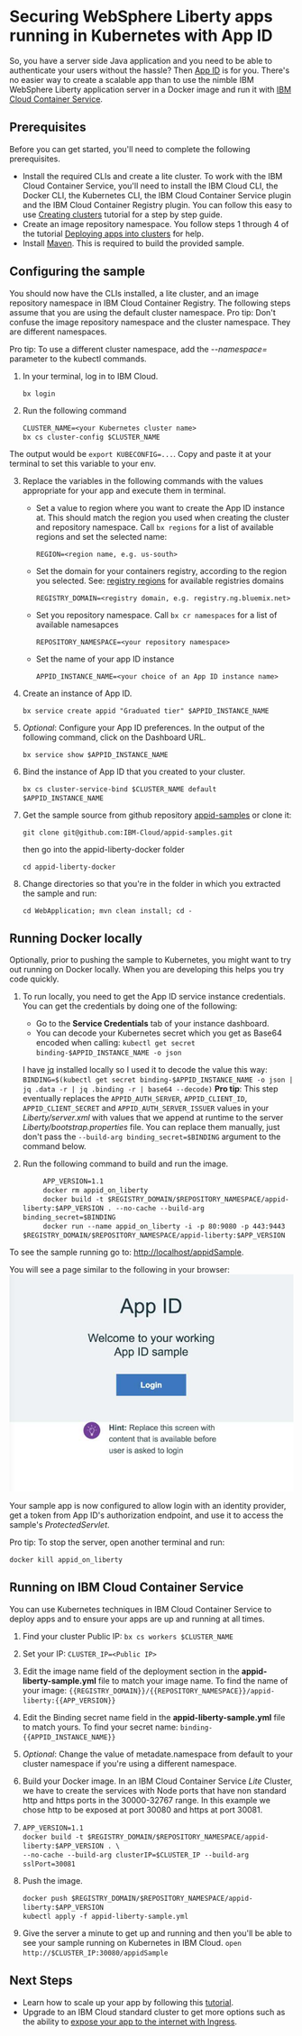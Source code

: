 # Securing WebSphere Liberty apps running in Kubernetes with App ID

So, you have a server side Java application and you need to be able to authenticate your users without the hassle? Then [App ID](https://www.ibm.com/blogs/bluemix/2017/03/introducing-ibm-bluemix-app-id-authentication-profiles-service-app-developers/) is for you. There's no easier way to create a scalable app than to use the nimble IBM WebSphere Liberty application server in a Docker image and run it with [IBM Cloud Container Service](/docs/containers/container_index.html#container_index).


## Prerequisites

Before you can get started, you'll need to complete the following prerequisites.

* Install the required CLIs and create a lite cluster. To work with the IBM Cloud Container Service, you'll need to install the IBM Cloud CLI, the Docker CLI, the Kubernetes CLI, the IBM Cloud Container Service plugin and the IBM Cloud Container Registry plugin. You can follow this easy to use [Creating clusters](https://console.bluemix.net/docs/containers/cs_tutorials.html#cs_cluster_tutorial) tutorial for a step by step guide.
* Create an image repository namespace. You follow steps 1 through 4 of the tutorial [Deploying apps into clusters](https://console.bluemix.net/docs/containers/cs_tutorials_apps.html#cs_apps_tutorial) for help.
* Install [Maven](https://maven.apache.org/download.cgi). This is required to build the provided sample.


## Configuring the sample

You should now have the CLIs installed, a lite cluster, and an image repository namespace in IBM Cloud Container Registry. The following steps assume that you are using the default cluster namespace. Pro tip: Don't confuse the image repository namespace and the cluster namespace. They are different namespaces.

Pro tip: To use a different cluster namespace, add the *--namespace=* parameter to the kubectl commands.


1. In your terminal, log in to IBM Cloud.

	```
	bx login
	```

2. Run the following command

	```
	CLUSTER_NAME=<your Kubernetes cluster name>
	bx cs cluster-config $CLUSTER_NAME
	```
The output would be `export KUBECONFIG=...`. Copy and paste it at your terminal to set this variable to your env.

3. Replace the variables in the following commands with the values appropriate for your app and execute them in terminal.
	- Set a value to region where you want to create the App ID instance at. This should match the region you used when creating the cluster and repository namespace. Call `bx regions` for a list of available regions and set the selected name:

        ```
	    REGION=<region name, e.g. us-south>  
	    ```

	- Set the domain for your containers registry, according to the region you selected. See:  [registry regions](https://console.bluemix.net/docs/services/Registry/registry_overview.html#registry_regions) for available registries domains

        ```
        REGISTRY_DOMAIN=<registry domain, e.g. registry.ng.bluemix.net>  
        ```
	   
	- Set you repository namespace. Call `bx cr namespaces` for a list of available namesapces  
	    
	    ```
	    REPOSITORY_NAMESPACE=<your repository namespace>
	    ```

	- Set the name of your app ID instance
        ```
        APPID_INSTANCE_NAME=<your choice of an App ID instance name>  
		```


4. Create an instance of App ID.

	<!--CF (this is what currently supported):-->
	```
	bx service create appid "Graduated tier" $APPID_INSTANCE_NAME
	```
	<!--RC (will start using this command once App ID is RC compatible in production):
	```
	bx resource service-instance-create $APPID_INSTANCE_NAME appid graduated-tier $REGION
	``` -->
5. *Optional*: Configure your App ID preferences. In the output of the following command, click on the Dashboard URL.

	```
	bx service show $APPID_INSTANCE_NAME
	```
6. Bind the instance of App ID that you created to your cluster.

	```
	bx cs cluster-service-bind $CLUSTER_NAME default $APPID_INSTANCE_NAME
	```
7. Get the sample source from github repository [appid-samples](https://github.com/IBM-Cloud/appid-samples) or clone it: 
    ```
    git clone git@github.com:IBM-Cloud/appid-samples.git
    ```
    then go into the appid-liberty-docker folder
    ```
    cd appid-liberty-docker
    ```
8. Change directories so that you're in the folder in which you extracted the sample and run:

	```
	cd WebApplication; mvn clean install; cd -
	```

## Running Docker locally

Optionally, prior to pushing the sample to Kubernetes, you might want to try out running on Docker locally. When you are developing this helps you try code quickly.

1. To run locally, you need to get the App ID service instance credentials. You can get the credentials by doing one of the following:

	* Go to the **Service Credentials** tab of your instance dashboard.
	* You can decode your Kubernetes secret which you get as Base64 encoded when calling:
	          ```
				kubectl get secret binding-$APPID_INSTANCE_NAME -o json
				```

	 I have [jq](https://stedolan.github.io/jq/) installed locally so I used it to decode the value this way:
				```
				BINDING=$(kubectl get secret binding-$APPID_INSTANCE_NAME -o json | jq .data -r | jq .binding -r | base64 --decode)
				```
				**Pro tip**: This step eventually replaces the `APPID_AUTH_SERVER`, `APPID_CLIENT_ID`, `APPID_CLIENT_SECRET` and `APPID_AUTH_SERVER_ISSUER` values in your *Liberty/server.xml* with values that we append at runtime to the server *Liberty/bootstrap.properties* file. You can replace them manually, just don't pass the `--build-arg binding_secret=$BINDING` argument to the command below.

2. Run the following command to build and run the image.


			APP_VERSION=1.1
			docker rm appid_on_liberty
			docker build -t $REGISTRY_DOMAIN/$REPOSITORY_NAMESPACE/appid-liberty:$APP_VERSION . --no-cache --build-arg binding_secret=$BINDING
			docker run --name appid_on_liberty -i -p 80:9080 -p 443:9443 $REGISTRY_DOMAIN/$REPOSITORY_NAMESPACE/appid-liberty:$APP_VERSION


To see the sample running go to: [http://localhost/appidSample](http://localhost/appidSample).

You will see a page similar to the following in your browser:
![](img/welcomePage.jpg)

Your sample app is now configured to allow login with an identity provider, get a token from App ID's authorization endpoint, and use it to access the sample's *ProtectedServlet*.

Pro tip: To stop the server, open another terminal and run:
```
docker kill appid_on_liberty
```

## Running on IBM Cloud Container Service

You can use Kubernetes techniques in IBM Cloud Container Service to deploy apps and to ensure your apps are up and running at all times.

1. Find your cluster Public IP:
		```
		bx cs workers $CLUSTER_NAME
		```
2. Set your IP:
		```
		CLUSTER_IP=<Public IP>
		```
3. Edit the image name field of the deployment section in the **appid-liberty-sample.yml** file to match your image name. To find the name of your image:
		```
		{{REGISTRY_DOMAIN}}/{{REPOSITORY_NAMESPACE}}/appid-liberty:{{APP_VERSION}}
		```
4. Edit the Binding secret name field in the **appid-liberty-sample.yml** file to match yours. To find your secret name:
		```
		binding-{{APPID_INSTANCE_NAME}}
		```
5. *Optional*: Change the value of metadate.namespace from default to your cluster namespace if you're using a different namespace.

6. Build your Docker image. In an IBM Cloud Container Service *Lite* Cluster, we have to create the services with Node ports that have non standard http and https ports in the 30000-32767 range. In this example we chose http to be exposed at port 30080 and https at port 30081.
7.
	```
	APP_VERSION=1.1
	docker build -t $REGISTRY_DOMAIN/$REPOSITORY_NAMESPACE/appid-liberty:$APP_VERSION . \
	--no-cache --build-arg clusterIP=$CLUSTER_IP --build-arg sslPort=30081
	```
7. Push the image.

	```
	docker push $REGISTRY_DOMAIN/$REPOSITORY_NAMESPACE/appid-liberty:$APP_VERSION
	kubectl apply -f appid-liberty-sample.yml
	```
8. Give the server a minute to get up and running and then you'll be able to see your sample running on Kubernetes in IBM Cloud.
		```
		open http://$CLUSTER_IP:30080/appidSample
		```

## Next Steps
* Learn how to scale up your app by following this [tutorial](https://console.bluemix.net/docs/containers/cs_tutorials_apps.html#cs_apps_tutorial).
* Upgrade to an IBM Cloud standard cluster to get more options such as the ability to [expose your app to the internet with Ingress](https://console.bluemix.net/docs/containers/cs_planning.html#cs_ingress).
